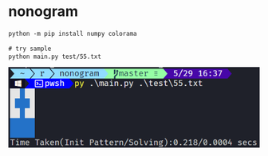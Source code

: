 # nonogram

<!-- 네모로직이란 적혀있는 숫자를 보고 패턴을 추리하여 퍼즐을 완성시키는 게임입니다.

||1|1 1|1|
|:--:|:--:|:--:|:--:|
|1| |O| |
|1 1|O| |O|
|1| |O| | 

위와 같이 3X3 퍼즐이 있고 가로키과 세로키들이 각각 `(1, 1 1, 1)` 로 되어 있네요. 키가 `"1"` 인 줄은 연속되는 `O` 가 `1` 개 있어야 한다는 뜻입니다. 키가 `"1 1"` 로 되어있다면 연속된 `1` 개의 `O` 가 한 칸 이상을 뛰어서 `2` 개 나온다는 뜻입니다. 

참 쉽죠?

이 프로그램은 네모로직을 해결하는 비물질적인 생각을 자연언어로 변환하여 명확히 밝히고 그 자연언어를 다시 형식언어로 격하하여 물질화시킨 후 최종적으로 자동화시키는 과정의 간단한 예시를 보여주기 위해 제작되었습니다.  -->

<!-- ## 의존성 -->

```
python -m pip install numpy colorama
```

<!-- ## 미리보기 -->

<!-- ![preview](https://user-images.githubusercontent.com/16812446/72774497-29863b80-3c4e-11ea-8e14-60b2f4c06b74.gif) -->

<!-- ## 사용법 -->

```shell
# try sample 
python main.py test/55.txt
```

![](1.png)

<!-- # 여러가지 예를 들어 설명하는 사용법

## test/55.txt

- `5X5` 네모로직의 샘플 파일입니다. 

  - 출처 : http://nemonemologic.com/play_logic.php?quid=10214&page=0&size=5

    ![55](https://user-images.githubusercontent.com/16812446/72774532-4d498180-3c4e-11ea-94df-0bc3c851a379.png)

    네모로직을 보면서 다음과 같은 형식으로 가로 키와 세로키를 파일에 저장합니다. 

  - 가로 키부터 적고 키들을 세미콜론 `,` 으로 구분합니다.

  - 세로 키는 `Enter` 를 `2` 번 친 후 적습니다. 

  - 키가 여러 개면 띄어쓰기로 구분합니다. 

    ```
    1,3,1,5,5

    2,1 2,5,1 2,2
    ```
  
  - `55.txt` 라는 파일로 저장하고 `python main.py 55.txt` 를 실행하면 네모로직이 풀리고 자동으로 형상을 출력합니다. 

## test/1010.txt

- `10X10` 네모로직의 샘플 파일입니다. 

  - 출처 : http://nemonemologic.com/play_logic.php?quid=10158&page=0&size=10

    ![1010](https://user-images.githubusercontent.com/16812446/72774538-53d7f900-3c4e-11ea-8cb4-2d6716d42533.png)

    네모로직을 보면서 다음과 같은 형식으로 가로 키와 세로키를 파일에 저장합니다. 

  - 다음과 같이 키를 `5` 개씩 적는 것을 추천합니다. 

    ```
    1 1 ,2 1 1 1,1 2 1 2,1 1 3,1 1,
    1 2 1,2 1 1 1,1 4 2,2 1 1 1,2 1

    1 3,3 1 1,0,9,1 1,
    1 3,3 3 1,1,10,1 1
    ```

  - `1010.txt` 라는 파일로 저장하고 `python main.py 1010.txt` 를 실행하면 네모로직이 풀리고 자동으로 형상을 출력합니다. 

## test/1515.txt

- `15X15` 네모로직의 샘플 파일입니다. 

  - 출처 : http://nemonemologic.com/play_logic.php?quid=10170&page=0&size=15

    ![1515](https://user-images.githubusercontent.com/16812446/72774545-5a667080-3c4e-11ea-951d-7668876134ac.png)

    네모로직을 보면서 다음과 같은 형식으로 가로 키와 세로키를 파일에 저장합니다.

    ```
    4 4, 2 1 1 2, 1 2 2 1, 4 4, 1 1,
    9, 2 2, 1 1 1, 2 2, 9,
    1 1, 4 4, 1 2 2 1, 2 1 1 2, 4 4

    0, 4 4, 2 1 1 2 , 1 4 4 1 , 4 1 1 4,
    5 , 2 2 , 1 1 1 , 2 2, 5, 
    4 1 1 4, 1 4 4 1, 2 1 1 2, 4 4, 0
    ```

  - `1515.txt` 라는 파일로 저장하고 `python main.py 1515.txt` 를 실행하면 네모로직이 풀리고 자동으로 형상을 출력합니다. 


## test/2020.txt

- `20X20` 네모로직의 샘플 파일입니다. 

  - 출처 : http://nemonemologic.com/play_logic.php?quid=10144&page=0&size=20

    ![2020](https://user-images.githubusercontent.com/16812446/72774553-60f4e800-3c4e-11ea-97fb-69e4da7488a7.png)

    네모로직을 보면서 다음과 같은 형식으로 가로 키와 세로키를 파일에 저장합니다.

    ```
    20,1 1 1 1 1 1 1 1 1 1,1 1 1 1 1 1 1 1 1 2,17 1,2 1 2,
    1 12 2 1,3 1 1 2,1 10 1 2 1,3 1 1 1 2,1 2 5 1 1 2 1,
    3 1 1 1 1 1 2,1 2 1 5 1 2 1,3 1 1 1 1 2,1 2 9 2 1,3 1 1 2,
    1 15 1,3 1 1 1 1 1 1 1 2,1 1 1 1 1 1 1 1 1 1,20,1 1 1 1 1 1 1 1 1 1

    1 1 1 1 1 1 1 1 1 1,2 17,1 2 1 1 1 1 1 1 1,2 1 1 1 1 1 1 1 3,1 2 1 10 1,
    2 1 1 1 1 3,1 2 1 1 5 2 1,2 1 1 1 1 1 1 3,1 2 1 1 1 1 1 2 1,2 1 1 1 1 1 1 1 3,
    1 2 1 1 1 1 1 2 1,2 1 1 1 1 1 1 3,1 2 1 5 1 2 1,2 1 1 1 1 3,1 2 9 2 1,
    2 1 1 3,1 15 1,2 1 1 1 1 1 1 1 3,1 1 1 1 1 1 1 1 1 1,20
    ```

  - `2020.txt` 라는 파일로 저장하고 `python main.py 2020.txt` 를 실행하면 네모로직이 풀리고 자동으로 형상을 출력합니다. 

## test/2525.txt

- `25X25` 네모로직의 샘플 파일입니다. 

  - 출처 : http://nemonemologic.com/play_logic.php?quid=9982&page=0&size=25

    ![2525](https://user-images.githubusercontent.com/16812446/72774557-66eac900-3c4e-11ea-9420-b733b1b3eee9.png)

    네모로직을 보면서 다음과 같은 형식으로 가로 키와 세로키를 파일에 저장합니다.

    ```
    9 9 , 7 7 , 5 5 , 4 4 , 4 4 ,
    5 7 5 , 2 3 11 3 2 , 1 1 17 1 1 , 3 6 1 6 3 , 2 6 1 6 2 ,
    2 5 1 1 1 5 2 , 2 5 1 1 1 5 2 , 2 5 1 1 1 5 2 , 2 5 1 1 1 5 2 , 2 4 2 1 2 4 2,
    2 4 2 1 2 4 2 , 1 2 2 3 1 3 2 2 1 , 1 2 3 3 3 2 1 , 1 5 5 5 1 , 2 4 9 4 2 ,
    2 4 5 4 2 , 3 4 4 3 , 5 9 5 , 7 5 7 , 9 9

    8 9, 7 8 6, 6 11 4, 7 1 4 3, 3 3 7 3 3, 
    2 11 3 2, 2 10 4 2, 1 10 2 2 1, 1 8 2 1 2 1, 5 4 1 2,
    4 7 3 2, 3 4 2, 16 2, 3 4 2, 4 7 3 2,
    5 4 1 2, 1 8 2 1 2 1 , 1 10 2 2 1, 2 10 4 2, 2 11 3 2,
    3 3 7 3 3, 7 1 4 3, 6 11 4, 7 8 6, 8 9
    ```

  - `2525.txt` 라는 파일로 저장하고 `python main.py 2525.txt` 를 실행하면 네모로직이 풀리고 자동으로 형상을 출력합니다. 

## test/3030.txt

- `30X30` 네모로직의 샘플 파일입니다. 

  - 출처 : http://nemonemologic.com/play_logic.php?quid=10058&page=4&size=30

    ![3030](https://user-images.githubusercontent.com/16812446/72774566-6ce0aa00-3c4e-11ea-90ce-1703bd6bdc8f.png)

    네모로직을 보면서 다음과 같은 형식으로 가로 키와 세로키를 파일에 저장합니다.

    ```
    6 2 4 4, 10 2 3 4, 13 2 3 3, 1 7 3 3, 14 2,
    18 2, 7 5 2, 8 4 2, 8 2 3 2 1, 7 4 5 1,
    3 2 2 4 2, 2 2 3 3 1, 2 2 2 2 3 1, 1 2 6 4, 1 3 3 4,
    4 3 4, 4 4 3, 4 4 2 1 , 5 1 2 2 2, 2 3 1 2 2 3,
    2 3 2 1 5, 3 4 2 1 6, 3 6 2 4, 2 8 4 2, 2 5 13 4,
    2 2 2 10 5, 2 1 3 9, 2 1 3 2 12, 2 2 4 2 10, 1 2 5 3 7

    4 7 9, 3 6 11, 3 4 8, 3 3 5 3, 3 4 19,
    3 20 2, 2 6 8, 2 4 7, 2 3 2 4, 2 3 2 5 3,
    1 3 1 11 3 2, 4 4 5 2 2, 4 12 3 1, 1 3 1 2 7 4, 2 3 1 1 5,
    5 3 2, 4 3 1, 1 3 3 1, 2 2 4, 3 3 5,
    7 2 3, 6 4 2, 6 3 1 2, 5 4 1 3, 16 1 3,
    2 10 2 2 3, 17 2 1 3, 10 3 3 1 3, 4 3 3 2 3, 3 3 1 3
    ```

  - `3030.txt` 라는 파일로 저장하고 `python main.py 3030.txt` 를 실행하면 네모로직이 풀리고 자동으로 형상을 출력합니다.  -->